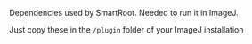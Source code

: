 Dependencies used by SmartRoot. Needed to run it in ImageJ. 

Just copy these in the `/plugin` folder of your ImageJ installation 
